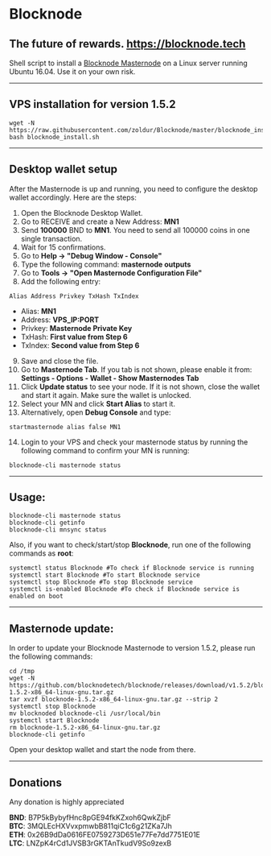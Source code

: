 # Blocknode
## The future of rewards. https://blocknode.tech

Shell script to install a [Blocknode Masternode](https://blocknode.tech/) on a Linux server running Ubuntu 16.04.
Use it on your own risk.
***

## VPS installation for version **1.5.2**
```
wget -N https://raw.githubusercontent.com/zoldur/Blocknode/master/blocknode_install.sh
bash blocknode_install.sh
```
***

## Desktop wallet setup

After the Masternode is up and running, you need to configure the desktop wallet accordingly. Here are the steps:
1. Open the Blocknode Desktop Wallet.
2. Go to RECEIVE and create a New Address: **MN1**
3. Send **100000** BND to **MN1**. You need to send all 100000 coins in one single transaction.
4. Wait for 15 confirmations.
5. Go to **Help -> "Debug Window - Console"**
6. Type the following command: **masternode outputs**
7. Go to  **Tools -> "Open Masternode Configuration File"**
8. Add the following entry:
```
Alias Address Privkey TxHash TxIndex
```
* Alias: **MN1**
* Address: **VPS_IP:PORT**
* Privkey: **Masternode Private Key**
* TxHash: **First value from Step 6**
* TxIndex:  **Second value from Step 6**
9. Save and close the file.
10. Go to **Masternode Tab**. If you tab is not shown, please enable it from: **Settings - Options - Wallet - Show Masternodes Tab**
11. Click **Update status** to see your node. If it is not shown, close the wallet and start it again. Make sure the wallet is unlocked.
12. Select your MN and click **Start Alias** to start it.
13. Alternatively, open **Debug Console** and type:
```
startmasternode alias false MN1
```
14. Login to your VPS and check your masternode status by running the following command to confirm your MN is running:
```
blocknode-cli masternode status
```
***

## Usage:
```
blocknode-cli masternode status
blocknode-cli getinfo
blocknode-cli mnsync status
```
Also, if you want to check/start/stop **Blocknode**, run one of the following commands as **root**:

```
systemctl status Blocknode #To check if Blocknode service is running
systemctl start Blocknode #To start Blocknode service
systemctl stop Blocknode #To stop Blocknode service
systemctl is-enabled Blocknode #To check if Blocknode service is enabled on boot
```
***

## Masternode update:
In order to update your Blocknode Masternode to version 1.5.2, please run the following commands:
```
cd /tmp
wget -N https://github.com/blocknodetech/blocknode/releases/download/v1.5.2/blocknode-1.5.2-x86_64-linux-gnu.tar.gz
tar xvzf blocknode-1.5.2-x86_64-linux-gnu.tar.gz --strip 2
systemctl stop Blocknode
mv blocknoded blocknode-cli /usr/local/bin
systemctl start Blocknode
rm blocknode-1.5.2-x86_64-linux-gnu.tar.gz
blocknode-cli getinfo
```
Open your desktop wallet and start the node from there.
***

## Donations
Any donation is highly appreciated

**BND**: B7P5kBybyfHnc8pGE94fkKZxoh6QwkZjbF  
**BTC**: 3MQLEcHXVvxpmwbB811qiC1c6g21ZKa7Jh  
**ETH**: 0x26B9dDa0616FE0759273D651e77Fe7dd7751E01E  
**LTC**: LNZpK4rCd1JVSB3rGKTAnTkudV9So9zexB
